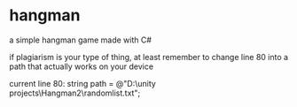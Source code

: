 # hangman
a simple hangman game made with C#

if plagiarism is your type of thing, at least remember to change line 80 into a path that actually works on your device

current line 80: 
  string path = @"D:\unity projects\Hangman2\randomlist.txt";
